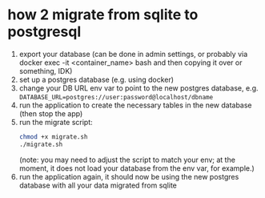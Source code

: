 # how 2 migrate from sqlite to postgresql

1. export your database (can be done in admin settings, or probably via docker exec -it <container_name> bash and then copying it over or something, IDK)
2. set up a postgres database (e.g. using docker)
3. change your DB URL env var to point to the new postgres database, e.g. `DATABASE_URL=postgres://user:password@localhost/dbname`
4. run the application to create the necessary tables in the new database (then stop the app)
5. run the migrate script:
   ```bash
   chmod +x migrate.sh
   ./migrate.sh
   ```
   (note: you may need to adjust the script to match your env; at the moment, it does not load your database from the env var, for example.)
6. run the application again, it should now be using the new postgres database with all your data migrated from sqlite